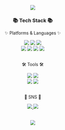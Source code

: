 <div align=center>
 <img src="https://capsule-render.vercel.app/api?type=waving&color=FDEE21&height=200&section=header&text=Susie%20Github!&fontSize=90&fontColor=FFFFFF" />
</div>

<div align=center>
	<h3>📚 Tech Stack 📚</h3>
	<p>✨ Platforms & Languages ✨</p>
</div>

<div align="center">
	<img src="https://img.shields.io/badge/Java-007396?style=flat&logo=Conda-Forge&logoColor=white" />
  <img src="https://img.shields.io/badge/Spring-6DB33F?style=flat&logo=Spring&logoColor=white" />
	<img src="https://img.shields.io/badge/Oracle%20SQL-F80000?style=flat&logo=Oracle&logoColor=white" />
	<br>
  <img src="https://img.shields.io/badge/HTML5-E34F26?style=flat&logo=HTML5&logoColor=white" />
	<img src="https://img.shields.io/badge/CSS3-1572B6?style=flat&logo=CSS3&logoColor=white" />
	<img src="https://img.shields.io/badge/JavaScript-F7DF1E?style=flat&logo=JavaScript&logoColor=white" />
  <img src="https://img.shields.io/badge/Bootstrap-7952B3?style=flat&logo=Bootstrap&logoColor=white" />

</div>

<br>

<div align=center>
	<p>🛠 Tools 🛠</p>
</div>

<div align=center>
	<img src="https://img.shields.io/badge/Eclipse%20IDE-2C2255?style=flat&logo=EclipseIDE&logoColor=white" />
	<img src="https://img.shields.io/badge/Visual%20Studio%20Code-007ACC?style=flat&logo=VisualStudioCode&logoColor=white" />
	<br>
	<img src="https://img.shields.io/badge/Tomcat-F8DC75?style=flat&logo=ApacheTomcat&logoColor=white" />
	<img src="https://img.shields.io/badge/GitHub-181717?style=flat&logo=GitHub&logoColor=white" />
</div>

<br>

<div align=center>
	<p>🌱 SNS 🌱</p>
</div>

<div align=center>
	<a href="https://sj921.tistory.com/">
		<img src="https://img.shields.io/badge/Tistory-000000?style=flat&logo=Tistory&logoColor=white" />
	</a>
	<a href="https://mewing-caption-b66.notion.site/IT_-cc19cf47adea452dae0615c6df940be2">
		<img src="https://img.shields.io/badge/Notion-000000?style=flat&logo=Notion&logoColor=white" />
	</a>
	<br>
</div>

<br>


<br>

<div align=center>
	<img src="https://capsule-render.vercel.app/api?type=waving&color=FDEE21&height=200&section=footer" />
</div>






<!--
- 리드미 위젯 : https://github.com/anuraghazra/github-readme-stats
- 헤더, 푸터 : https://github.com/kyechan99/capsule-render
- 
-->
